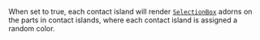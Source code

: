 When set to true, each contact island will render [`SelectionBox`](https://create.roblox.com/docs/reference/engine/classes/SelectionBox)
adorns on the parts in contact islands, where each contact island is
assigned a random color.